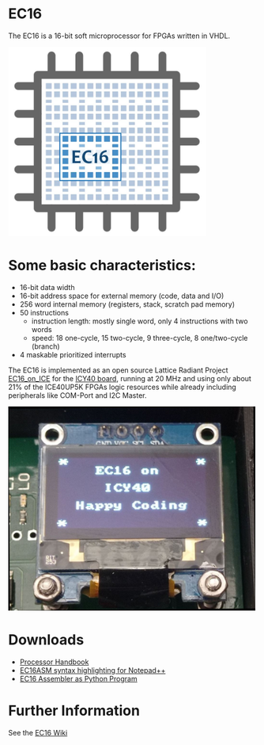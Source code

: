 # EC16
The EC16 is a 16-bit soft microprocessor for FPGAs written in VHDL.

 <img src="/Doc/EC16_Logo.jpg" width="400" />
 
# Some basic characteristics:
- 16-bit data width
- 16-bit address space for external memory (code, data and I/O)
- 256 word internal memory (registers, stack, scratch pad memory)
- 50 instructions
  * instruction length: mostly single word, only 4 instructions with two words
  * speed: 18 one-cycle, 15 two-cycle, 9 three-cycle, 8 one/two-cycle (branch)
- 4 maskable prioritized interrupts

The EC16 is implemented as an open source Lattice Radiant Project [EC16_on_ICE](https://github.com/Edgar-Conzen/EC16_on_ICE) for the [ICY40 board](https://github.com/Edgar-Conzen/ICY40), 
running at 20 MHz and using only about 21% of the ICE40UP5K FPGAs logic resources while already including peripherals like COM-Port and I2C Master.

  <img src="/Doc/ICY40_EC16_writes_text_on_display.jpg" width="500" />

 # Downloads
 - [Processor Handbook](https://raw.github.com/Edgar-Conzen/EC16/main/Download/EC16_ISA_V1.0.pdf)
 - [EC16ASM syntax highlighting for Notepad++](https://raw.github.com/Edgar-Conzen/EC16/main/Download/EC16_ASM_Syntax_for_NotepadPP.xml)
 - [EC16 Assembler as Python Program](https://raw.github.com/Edgar-Conzen/EC16/main/Download/ec16asm.py)

# Further Information
See the [EC16 Wiki](https://github.com/Edgar-Conzen/EC16/wiki)
